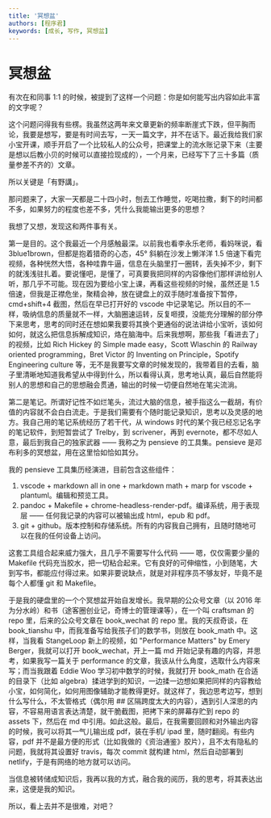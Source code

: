 ```yaml
---
title: '冥想盆'
authors: [程序君]
keywords: [成长, 写作, 冥想盆]
---
```


# 冥想盆

有次在和同事 1:1 的时候，被提到了这样一个问题：你是如何能写出内容如此丰富的文字呢？

这个问题问得我有些楞。我虽然这两年来文章更新的频率断崖式下跌，但平胸而论，我要是想写，要是有时间去写，一天一篇文字，并不在话下。最近我给我们家小宝开课，顺手开启了一个比较私人的公众号，把课堂上的流水账记录下来（主要是想以后教小贝的时候可以直接捡现成的），一个月来，已经写下了三十多篇（质量参差不齐的）文章。

所以关键是「有野講」。

那问题来了，大家一天都是二十四小时，刨去工作睡觉，吃喝拉撒，剩下的时间都不多，如果努力的程度也差不多，凭什么我能输出更多的思想？

我想了又想，发现这和两件事有关。

第一是目的。这个我最近一个月感触最深。以前我也看李永乐老师，看妈咪说，看 3blue1brown，但都是抱着猎奇的心态，45° 斜躺在沙发上懒洋洋 1.5 倍速下看完视频，各种恍然大悟，各种哇靠牛逼，信息在头脑里打一圈转，丢失掉不少，剩下的就浅浅驻扎着。要说懂吧，是懂了，可真要我把同样的内容像他们那样讲给别人听，那几乎不可能。现在因为要给小宝上课，再看这些视频的时候，虽然还是 1.5 倍速，但我是正襟危坐，聚精会神，放在键盘上的双手随时准备按下暂停，cmd+shift+4 截图，然后在早已打开好的 vscode 中记录笔记。所以目的不一样，吸纳信息的质量就不一样，大脑圈速运转，反复咂摸，没能充分理解的部分停下来思考，思考的同时还在想如果我要将其换个更通俗的说法讲给小宝听，该如何如何，就这么把信息拆解成知识，烙在脑海中。后来我想啊，那些我「看进去了」的视频，比如 Rich Hickey 的 Simple made easy，Scott Wlaschin 的 Railway oriented programming，Bret Victor 的 Inventing on Principle，Spotify Engineering culture 等，无不是我要写文章的时候发现的，我带着目的去看，脑子里清晰地知道我希望从中得到什么，所以看得认真，思考地认真，最后自然能将别人的思想和自己的思想融会贯通，输出的时候一切便自然地在笔尖流淌。

第二是笔记。所谓好记性不如烂笔头，流过大脑的信息，被手指这么一截胡，有价值的内容就不会白白流走。于是我们需要有个随时能记录知识，思考以及灵感的地方。我自己用的笔记系统经历了若干代，从 windows 时代的某个我已经忘记名字的笔记软件，到短暂尝试了 Trelby，到 scrivener，再到 evernote，都不尽如人意，最后到我自己的独家武器 ——  我称之为 pensieve 的工具集。pensieve 是邓布利多的冥想盆，用在这里恰如恰如其分。

我的 pensieve 工具集历经演进，目前包含这些组件：

1. vscode + markdown all in one + markdown math + marp for vscode + plantuml。编辑和预览工具。
2. pandoc + Makefile + chrome-headless-render-pdf。编译系统，用于表现层 —— 任何我记录的内容可以被输出成 html，epub 和 pdf。
3. git + github。版本控制和存储系统。所有的内容我自己拥有，且随时随地可以在我的任何设备上访问。

这套工具组合起来威力强大，且几乎不需要写什么代码 —— 嗯，仅仅需要少量的 Makefile 代码充当胶水，把一切粘合起来。它有良好的可伸缩性，小到随笔，大到写书，都能应付得过来。如果非要说缺点，就是对非程序员不够友好，毕竟不是每个人都懂 git 和 Makefile。

于是我的硬盘里的一个个冥想盆开始自发增长。我早期的公众号文章（以 2016 年为分水岭）和书（途客圈创业记，奇博士的管理课等），在一个叫 craftsman 的 repo 里，后来的公众号文章在 book_wechat 的 repo 里。我的天叔奇谈，在 book_tianshu 中，而我准备写给我孩子们的数学书，则放在 book_math 中。这样，当我看 StangeLoop 新上的视频，如 "Performance Matters" by Emery Berger，我就可以打开 book_wechat，开上一篇 md 开始记录有趣的内容，并思考，如果我写一篇关于 performance 的文章，我该从什么角度，选取什么内容来写；而当我跟着 Eddie Woo 学习初中数学的时候，我就打开 book_math 在合适的目录下（比如 algebra）揉进学到的知识，一边揉一边想如果把同样的内容教给小宝，如何简化，如何用图像辅助才能教得更好。就这样了，我边思考边写，想到什么写什么，不太管格式（偶尔用 ## 区隔跨度太大的内容），遇到引人深思的内容，不容易用语言表达清楚，就干脆截图，把拷下来的屏幕存贮到 repo 的 assets 下，然后在 md 中引用。如此这般。最后，在我需要回顾和对外输出内容的时候，我可以将其一气儿输出成 pdf，装在手机/ ipad 里，随时翻阅。有些内容，pdf 并不是最方便的形式（比如我做的《资治通鉴》胶片），且不太有隐私的问题，我就将其设置好 travis，每次 commit 就构建 html，然后自动部署到 netlify，于是有网络的地方就可以访问。

当信息被转储成知识后，我再以我的方式，融合我的阅历，我的思考，将其表达出来，这便是我的知识。

所以，看上去并不是很难，对吧？
